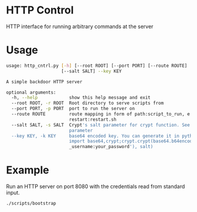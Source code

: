 # HTTP Control

HTTP interface for running arbitrary commands at the server


# Usage

```sh
usage: http_cntrl.py [-h] [--root ROOT] [--port PORT] [--route ROUTE]
                     [--salt SALT] --key KEY

A simple backdoor HTTP server

optional arguments:
  -h, --help            show this help message and exit
  --root ROOT, -r ROOT  Root directory to serve scripts from
  --port PORT, -p PORT  port to run the server on
  --route ROUTE         route mapping in form of path:script_to_run, e.g.
                        restart:restart.sh
  --salt SALT, -s SALT  Crypt's salt parameter for crypt function. See --key
                        parameter
  --key KEY, -k KEY     base64 encoded key. You can generate it in python:
                        import base64,crypt;crypt.crypt(base64.b64encode('your
                        _username:your_password'), salt)
```


# Example

Run an HTTP server on port 8080 with the credentials read from standard input.

`./scripts/bootstrap`

